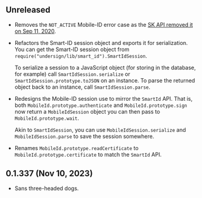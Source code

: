 ## Unreleased
- Removes the `NOT_ACTIVE` Mobile-ID error case as the [SK API removed it on Sep 11, 2020](https://github.com/SK-EID/MID/commit/7dc8b4d7aabeb7765e83879d054d5e535a62a4bf).

- Refactors the Smart-ID session object and exports it for serialization.  
  You can get the Smart-ID session object from `require("undersign/lib/smart_id").SmartIdSession`.

  To serialize a session to a JavaScript object (for storing in the database, for example) call `SmartIdSession.serialize` or `SmartIdSession.prototype.toJSON` on an instance. To parse the returned object back to an instance, call `SmartIdSession.parse`.

- Redesigns the Mobile-ID session use to mirror the `SmartId` API. That is, both `MobileId.prototype.authenticate` and `MobileId.prototype.sign` now return a `MobileIdSession` object you can then pass to `MobileId.prototype.wait`.

  Akin to `SmartIdSession`, you can use `MobileIdSession.serialize` and `MobileIdSession.parse` to save the session somewhere.

- Renames `MobileId.prototype.readCertificate` to `MobileId.prototype.certificate` to match the `SmartId` API.

## 0.1.337 (Nov 10, 2023)
- Sans three-headed dogs.
